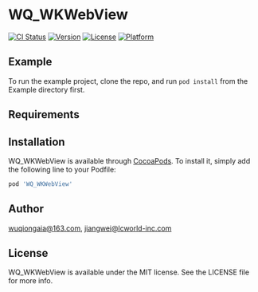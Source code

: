 # WQ_WKWebView

[![CI Status](https://img.shields.io/travis/wuqiongaia@163.com/WQ_WKWebView.svg?style=flat)](https://travis-ci.org/wuqiongaia@163.com/WQ_WKWebView)
[![Version](https://img.shields.io/cocoapods/v/WQ_WKWebView.svg?style=flat)](https://cocoapods.org/pods/WQ_WKWebView)
[![License](https://img.shields.io/cocoapods/l/WQ_WKWebView.svg?style=flat)](https://cocoapods.org/pods/WQ_WKWebView)
[![Platform](https://img.shields.io/cocoapods/p/WQ_WKWebView.svg?style=flat)](https://cocoapods.org/pods/WQ_WKWebView)

## Example

To run the example project, clone the repo, and run `pod install` from the Example directory first.

## Requirements

## Installation

WQ_WKWebView is available through [CocoaPods](https://cocoapods.org). To install
it, simply add the following line to your Podfile:

```ruby
pod 'WQ_WKWebView'
```

## Author

wuqiongaia@163.com, jiangwei@lcworld-inc.com

## License

WQ_WKWebView is available under the MIT license. See the LICENSE file for more info.

